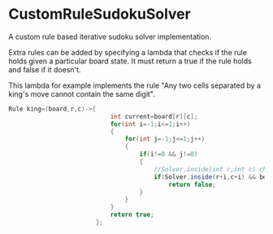 # CustomRuleSudokuSolver

A custom rule based iterative sudoku solver implementation. 

Extra rules can be added by specifying a lambda that checks if the rule holds given a particular board state. It must return a true if the rule holds and false if it doesn't. 

This lambda for example implements the rule "Any two cells separated by a king's move cannot contain the same digit".


```java
Rule king=(board,r,c)->{
    						int current=board[r][c];
    						for(int i=-1;i<=1;i++)
    						{
    							for(int j=-1;j<=1;j++)
    							{
    								if(i!=0 && j!=0)
    								{
    									//Solver.inside(int r,int c) checks if (r,c) is a valid cell inside the grid 
    									if(Solver.inside(r+i,c+i) && board[r+i][c+i]==current)
    										return false;
    								}
    							}
    						}
    						return true;
    					};
```
